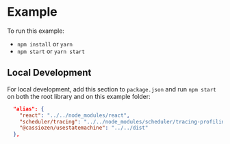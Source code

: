 # Example

To run this example:

- `npm install` or `yarn`
- `npm start` or `yarn start`

## Local Development

For local development, add this section to `package.json` and run `npm start` on both the root library and on this example folder:

```json
  "alias": {
    "react": "../../node_modules/react",
    "scheduler/tracing": "../../node_modules/scheduler/tracing-profiling",
    "@cassiozen/usestatemachine": "../../dist"
  },
```
